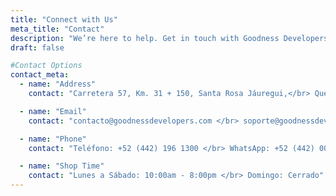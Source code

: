 ```yaml
---
title: "Connect with Us"
meta_title: "Contact"
description: "We’re here to help. Get in touch with Goodness Developers for any inquiries, feedback, or collaboration opportunities."
draft: false

#Contact Options
contact_meta:
  - name: "Address"
    contact: "Carretera 57, Km. 31 + 150, Santa Rosa Jáuregui,</br> Querétaro, Qro., C.P. 76220 - México"

  - name: "Email"
    contact: "contacto@goodnessdevelopers.com </br> soporte@goodnessdevelopers.com"

  - name: "Phone"
    contact: "Teléfono: +52 (442) 196 1300 </br> WhatsApp: +52 (442) 000 0000"

  - name: "Shop Time"
    contact: "Lunes a Sábado: 10:00am - 8:00pm </br> Domingo: Cerrado"
---
```

